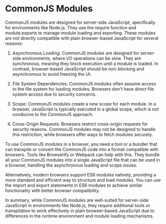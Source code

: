 <h1>CommonJS Modules</h1>

CommonJS modules are designed for server-side JavaScript, specifically for environments like Node.js. They use the require function and module.exports to manage module loading and exporting. These modules are not directly compatible with plain browser-based JavaScript for several reasons:

1) Asynchronous Loading: CommonJS modules are designed for server-side environments, where I/O operations can be slow. They are synchronous, meaning they block execution until a module is loaded. In contrast, browser-based JavaScript should be non-blocking and asynchronous to avoid freezing the UI.

2) File System Dependencies: CommonJS modules often assume access to the file system for loading modules. Browsers don't have direct file system access due to security concerns.

3) Scope: CommonJS modules create a new scope for each module. In a browser, JavaScript is typically executed in a global scope, which is not conducive to the CommonJS approach.

4) Cross-Origin Requests: Browsers restrict cross-origin requests for security reasons. CommonJS modules may not be designed to handle this restriction, while browsers offer ways to fetch modules securely.

To use CommonJS modules in a browser, you need a tool or a bundler that can transpile or convert the CommonJS code into a format compatible with browsers. Tools like Browserify or Webpack can help with this. They bundle all your CommonJS modules into a single JavaScript file that can be used in a browser, handling the asynchronous loading and scope issues.

Alternatively, modern browsers support ES6 modules natively, providing a more standard and efficient way to structure and load modules. You can use the import and export statements in ES6 modules to achieve similar functionality with better browser compatibility.

In summary, while CommonJS modules are well-suited for server-side JavaScript in environments like Node.js, they require additional tools or transpilation to work effectively in plain browser-based JavaScript due to differences in the runtime environment and module loading mechanisms.
